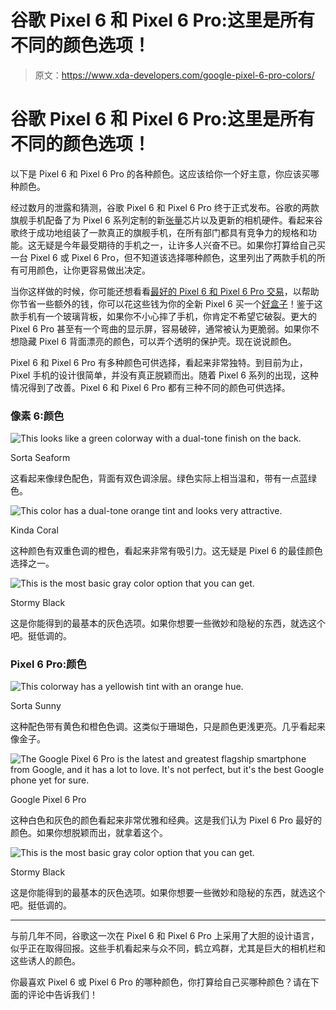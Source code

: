# 谷歌 Pixel 6 和 Pixel 6 Pro:这里是所有不同的颜色选项！

> 原文：<https://www.xda-developers.com/google-pixel-6-pro-colors/>

# 谷歌 Pixel 6 和 Pixel 6 Pro:这里是所有不同的颜色选项！

以下是 Pixel 6 和 Pixel 6 Pro 的各种颜色。这应该给你一个好主意，你应该买哪种颜色。

经过数月的泄露和猜测，谷歌 Pixel 6 和 Pixel 6 Pro 终于正式发布。谷歌的两款旗舰手机配备了为 Pixel 6 系列定制的新[张量](https://www.xda-developers.com/google-says-its-tensor-chip-is-80-faster-than-the-pixel-5s-cpu/)芯片以及更新的相机硬件。看起来谷歌终于成功地组装了一款真正的旗舰手机，在所有部门都具有竞争力的规格和功能。这无疑是今年最受期待的手机之一，让许多人兴奋不已。如果你打算给自己买一台 Pixel 6 或 Pixel 6 Pro，但不知道该选择哪种颜色，这里列出了两款手机的所有可用颜色，让你更容易做出决定。

当你这样做的时候，你可能还想看看[最好的 Pixel 6 和 Pixel 6 Pro 交易](https://www.xda-developers.com/best-google-pixel-6-pro-deals/)，以帮助你节省一些额外的钱，你可以花这些钱为你的全新 Pixel 6 买一个[好盒子](https://www.xda-developers.com/best-google-pixel-6-pro-cases/)！鉴于这款手机有一个玻璃背板，如果你不小心摔了手机，你肯定不希望它破裂。更大的 Pixel 6 Pro 甚至有一个弯曲的显示屏，容易破碎，通常被认为更脆弱。如果你不想隐藏 Pixel 6 背面漂亮的颜色，可以弄个透明的保护壳。现在说说颜色。

Pixel 6 和 Pixel 6 Pro 有多种颜色可供选择，看起来非常独特。到目前为止，Pixel 手机的设计很简单，并没有真正脱颖而出。随着 Pixel 6 系列的出现，这种情况得到了改善。Pixel 6 和 Pixel 6 Pro 都有三种不同的颜色可供选择。

### 像素 6:颜色

 <picture>![This looks like a green colorway with a dual-tone finish on the back.](img/cbbbde105770572e2af92b835ac21567.png)</picture> 

Sorta Seaform

这看起来像绿色配色，背面有双色调涂层。绿色实际上相当温和，带有一点蓝绿色。

 <picture>![This color has a dual-tone orange tint and looks very attractive.](img/125d61e1fe009d03098c6a40fe275ff7.png)</picture> 

Kinda Coral

这种颜色有双重色调的橙色，看起来非常有吸引力。这无疑是 Pixel 6 的最佳颜色选择之一。

 <picture>![This is the most basic gray color option that you can get.](img/a6ccf9d233b593d3f8de8881bf7bec01.png)</picture> 

Stormy Black

这是你能得到的最基本的灰色选项。如果你想要一些微妙和隐秘的东西，就选这个吧。挺低调的。

### Pixel 6 Pro:颜色

 <picture>![This colorway has a yellowish tint with an orange hue.](img/5b02a0d774fae0995e4d6f735a8ca6fc.png)</picture> 

Sorta Sunny

这种配色带有黄色和橙色色调。这类似于珊瑚色，只是颜色更浅更亮。几乎看起来像金子。

 <picture>![The Google Pixel 6 Pro is the latest and greatest flagship smartphone from Google, and it has a lot to love. It's not perfect, but it's the best Google phone yet for sure.](img/14245858278e12e41ae905b95edf58fa.png)</picture> 

Google Pixel 6 Pro

这种白色和灰色的颜色看起来非常优雅和经典。这是我们认为 Pixel 6 Pro 最好的颜色。如果你想脱颖而出，就拿着这个。

 <picture>![This is the most basic gray color option that you can get.](img/9ab299db118d7ffd595f4b5f8389095b.png)</picture> 

Stormy Black

这是你能得到的最基本的灰色选项。如果你想要一些微妙和隐秘的东西，就选这个吧。挺低调的。

* * *

与前几年不同，谷歌这一次在 Pixel 6 和 Pixel 6 Pro 上采用了大胆的设计语言，似乎正在取得回报。这些手机看起来与众不同，鹤立鸡群，尤其是巨大的相机栏和这些诱人的颜色。

你最喜欢 Pixel 6 或 Pixel 6 Pro 的哪种颜色，你打算给自己买哪种颜色？请在下面的评论中告诉我们！
